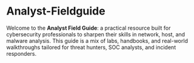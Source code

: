 # Analyst-Fieldguide
Welcome to the **Analyst Field Guide**: a practical resource built for cybersecurity professionals to sharpen their skills in network, host, and malware analysis. This guide is a mix of labs, handbooks, and real-world walkthroughs tailored for threat hunters, SOC analysts, and incident responders.
